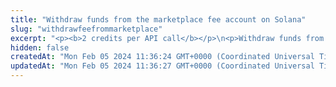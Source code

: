 ```yaml
---
title: "Withdraw funds from the marketplace fee account on Solana"
slug: "withdrawfeefrommarketplace"
excerpt: "<p><b>2 credits per API call</b></p>\n<p>Withdraw funds from the NFT marketplace fee account on Solana.</p>\n<p>You can withdraw the funds only if you are the marketplace fee recipient.</p>\n<p>This API is in <b>alpha</b> and is supported only for the mainnet on Solana.</p>\n<p><b>Signing a transaction</b><br/>\nWhen withdrawing the funds, you are charged a fee for the transaction, and you must sign the transaction with the private key of the blockchain address from which the fee will be deducted.</p>\n<p>Providing the private key in the API is not a secure way of signing transactions, because the private key can be stolen or exposed. Your private keys should never leave your security perimeter. You should use the private keys only for testing a solution you are building on the <b>testnet</b> of a blockchain.</p>\n<p>For signing transactions on the <b>mainnet</b>, we strongly recommend that you use the Tatum <a href=\"https://github.com/tatumio/tatum-kms\" target=\"_blank\">Key Management System (KMS)</a> and provide the signature ID instead of the private key in the API. Alternatively, you can use the <a href=\"https://github.com/tatumio/tatum-js/tree/v2\" target=\"_blank\">Tatum JavaScript client</a>.</p>"
hidden: false
createdAt: "Mon Feb 05 2024 11:36:24 GMT+0000 (Coordinated Universal Time)"
updatedAt: "Mon Feb 05 2024 11:36:27 GMT+0000 (Coordinated Universal Time)"
---
```

